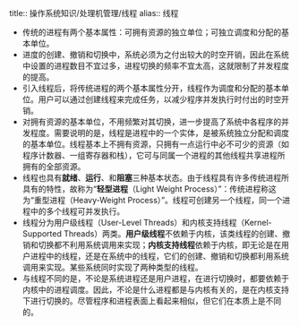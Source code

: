 title:: 操作系统知识/处理机管理/线程
alias:: 线程

- 传统的进程有两个基本属性：可拥有资源的独立单位；可独立调度和分配的基本单位。
- 进度的创建、撤销和切换中，系统必须为之付出较大的时空开销，因此在系统中设置的进程数目不宜过多，进程切换的频率不宜太高，这就限制了并发程度的提高。
- 引入线程后，将传统进程的两个基本属性分开，线程作为调度和分配的基本单位。用户可以通过创建线程来完成任务，以减少程序并发执行时付出的时空开销。
- 对拥有资源的基本单位，不用频繁对其切换，进一步提高了系统中各程序的并发程度。需要说明的是，线程是进程中的一个实体，是被系统独立分配和调度的基本单位。线程基本上不拥有资源，只拥有一点运行中必不可少的资源（如程序计数器、一组寄存器和栈），它可与同属一个进程的其他线程共享进程所拥有的全部资源。
- 线程也具有**就绪**、**运行**、和**阻塞**三种基本状态。由于线程具有许多传统进程所具有的特性，故称为“**轻型进程**（Light Weight Process）”：传统进程称这为“重型进程（Heavy-Weight Process）”。线程可创建另一个线程，同一个进程中的多个线程可并发执行。
- 线程分为用户级线程（User-Level Threads）和内核支持线程（Kernel-Supported Threads）两类。**用户级线程**不依赖于内核，该类线程的创建、撤销和切换都不利用系统调用来实现；**内核支持线程**依赖于内核，即无论是在用户进程中的线程，还是在系统中的线程，它们的创建、撤销和切换都利用系统调用来实现。某些系统同时实现了两种类型的线程。
- 与线程不同的是，不论是系统进程还是用户进程，在进行切换时，都要依赖于内核中的进程调度。因此，不论是什么进程都是与内核有关的，是在内核支持下进行切换的。尽管程序和进程表面上看起来相似，但它们在本质上是不同的。